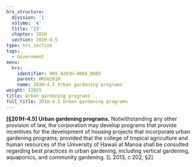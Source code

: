 ```yaml
---
hrs_structure:
  division: '1'
  volume: '4'
  title: '13'
  chapter: 201H
  section: 201H-4.5
type: hrs_section
tags:
  - Government
menu:
  hrs:
    identifier: HRS_0201H-0004_0005
    parent: HRS0201H
    name: 201H-4.5 Urban gardening programs
weight: 12025
title: Urban gardening programs
full_title: 201H-4.5 Urban gardening programs
---
```

**[§201H-4.5] Urban gardening programs.** Notwithstanding any other provision of law, the corporation may develop programs that provide incentives for the development of housing projects that incorporate urban gardening programs; provided that the college of tropical agriculture and human resources of the University of Hawaii at Manoa shall be consulted regarding best practices in urban gardening, including vertical gardening, aquaponics, and community gardening. [L 2013, c 202, §2]
